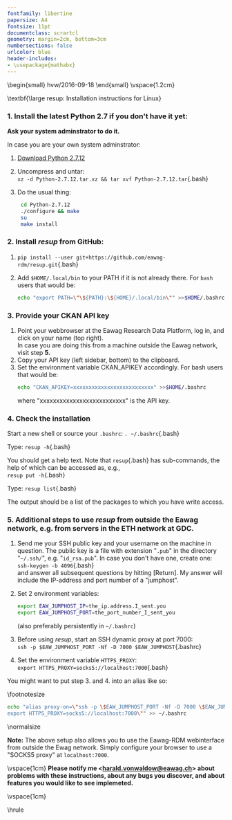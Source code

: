 ```yaml
---
fontfamily: libertine
papersize: A4
fontsize: 11pt
documentclass: scrartcl
geometry: margin=2cm, bottom=3cm
numbersections: false
urlcolor: blue
header-includes:
- \usepackage{mathabx}
---
```

\begin{small}
hvw/2016-09-18
\end{small}
\vspace{1.2cm}

\textbf{\large resup: Installation instructions for Linux}

### 1. Install the latest Python 2.7 if you don't have it yet:

**Ask your system adminstrator to do it.**

In case you are your own system adminstrator:

1. [Download Python 2.7.12](https://www.python.org/ftp/python/2.7.12/Python-2.7.12.tar.xz)
2. Uncompress and untar:    
    `xz -d Python-2.7.12.tar.xz && tar xvf Python-2.7.12.tar`{.bash}
3. Do the usual thing:    

	~~~bash
	 cd Python-2.7.12
	 ./configure && make
	 su
	 make install
	~~~

### 2. Install *resup* from GitHub:

1. `pip install --user git+https://github.com/eawag-rdm/resup.git`{.bash}
2. Add `$HOME/.local/bin` to your PATH if it is not already there. For `bash` users that would be:    

	```bash
	echo "export PATH=\"\${PATH}:\${HOME}/.local/bin\"" >>$HOME/.bashrc
	```

###  3. Provide your CKAN API key

1. Point your webbrowser at the Eawag Research Data Platform, log in, and click on your name (top right).    
    In case you are doing this from a machine outside the Eawag network, visit step **5.**
2. Copy your API key (left sidebar, bottom) to the clipboard.
3. Set the environment variable CKAN_APIKEY accordingly. For bash users that would be:    
	```bash
	echo "CKAN_APIKEY=xxxxxxxxxxxxxxxxxxxxxxxxxx" >>$HOME/.bashrc
	```
	where "xxxxxxxxxxxxxxxxxxxxxxxxxx" is the API key.

### 4. Check the installation

Start a new shell or source your `.bashrc`: `. ~/.bashrc`{.bash}

Type: `resup -h`{.bash}

You should get a help text. Note that `resup`{.bash} has sub-commands,
the help of which can be accessed as, e.g.,\
`resup put -h`{.bash}

Type: `resup list`{.bash}

The output should be a list of the packages to which you have write access.



### 5. Additional steps to use  *resup* from outside the Eawag network, e.g. from servers in the ETH network at GDC.


1. Send me your SSH public key and your username on the machine in question. The public key is a file with extension "`.pub`" in the directory "`~/.ssh/`", e.g. "`id_rsa.pub`". In case you don't have one, create one:    
    `ssh-keygen -b 4096`{.bash}    
	and answer all subsequent questions by hitting [Return].  My
	answer will include the IP-address and port number of a
	"jumphost".

2. Set 2 environment variables:

	~~~bash
	export EAW_JUMPHOST_IP=the_ip.address.I_sent.you
	export EAW_JUMPHOST_PORT=the_port_number_I_sent_you
    ~~~
	(also preferably persistently in `~/.bashrc`)

3. Before using *resup*, start an SSH dynamic proxy at port 7000:    
    `ssh -p $EAW_JUMPHOST_PORT -Nf -D 7000 $EAW_JUMPHOST`{.bashrc}
4. Set the environment variable `HTTPS_PROXY`:    
    `export HTTPS_PROXY=socks5://localhost:7000`{.bash}

You might want to put step 3. and 4. into an alias like so:

\footnotesize

~~~~bash
echo "alias proxy-on=\"ssh -p \$EAW_JUMPHOST_PORT -Nf -D 7000 \$EAW_JUMPHOST_IP && \
export HTTPS_PROXY=socks5://localhost:7000\"" >> ~/.bashrc
~~~~

\normalsize

**Note:** The above setup also allows you to use the Eawag-RDM webinterface from outside the Ewag network. Simply configure your browser to use a "SOCKS5 proxy" at `localhost:7000`.


\vspace{1cm}
**Please notify me \<harald.vonwaldow@eawag.ch\> about problems with these instructions, about any bugs you discover, and about features you would like to see implemeted.**

\vspace{1cm}

\hrule

